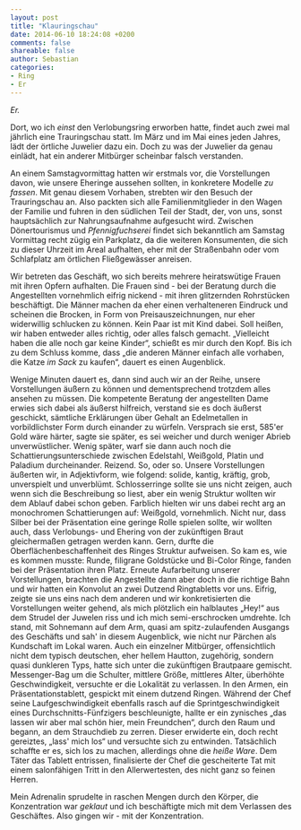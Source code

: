 ```yaml
---
layout: post
title: "Klauringschau"
date: 2014-06-10 18:24:08 +0200
comments: false
shareable: false
author: Sebastian
categories:
- Ring
- Er
---
```


*Er.*

Dort, wo ich *einst* den Verlobungsring erworben hatte, findet auch zwei mal jährlich eine Trauringschau statt. Im März und im Mai eines jeden Jahres, lädt der örtliche Juwelier dazu ein. Doch zu was der Juwelier da genau einlädt, hat ein anderer Mitbürger scheinbar falsch verstanden.

<!-- more -->

An einem Samstagvormittag hatten wir erstmals vor, die Vorstellungen davon, wie unsere Eheringe aussehen sollten, in konkretere Modelle *zu fassen*. Mit genau diesem Vorhaben, strebten wir den Besuch der Trauringschau an. Also packten sich alle Familienmitglieder in den Wagen der Familie und fuhren in den südlichen Teil der Stadt, der, von uns, sonst hauptsächlich zur Nahrungsaufnahme aufgesucht wird. Zwischen Dönertourismus und *Pfennigfuchserei* findet sich bekanntlich am Samstag Vormittag recht zügig ein Parkplatz, da die weiteren Konsumenten, die sich zu dieser Uhrzeit im Areal aufhalten, eher mit der Straßenbahn oder vom Schlafplatz am örtlichen Fließgewässer anreisen.

Wir betreten das Geschäft, wo sich bereits mehrere heiratswütige Frauen mit ihren Opfern aufhalten. Die Frauen sind - bei der Beratung durch die Angestellten vornehmlich eifrig nickend - mit ihren glitzernden Rohrstücken beschäftigt. Die Männer machen da eher einen verhalteneren Eindruck und scheinen die Brocken, in Form von Preisauszeichnungen, nur eher widerwillig schlucken zu können. Kein Paar ist mit Kind dabei. Soll heißen, wir haben entweder alles richtig, oder alles falsch gemacht. &bdquo;Vielleicht haben die alle noch gar keine Kinder&ldquo;, schießt es mir durch den Kopf. Bis ich zu dem Schluss komme, dass &bdquo;die anderen Männer einfach alle vorhaben, die Katze *im Sack* zu kaufen&ldquo;, dauert es einen Augenblick.

Wenige Minuten dauert es, dann sind auch wir an der Reihe, unsere Vorstellungen äußern zu können und dementsprechend trotzdem alles ansehen zu müssen. Die kompetente Beratung der angestellten Dame erwies sich dabei als äußerst hilfreich, verstand sie es doch äußerst geschickt, sämtliche Erklärungen über Gehalt an Edelmetallen in vorbildlichster Form durch einander zu würfeln. Versprach sie erst, 585'er Gold wäre härter, sagte sie später, es sei weicher und durch weniger Abrieb unverwüstlicher. Wenig später, warf sie dann auch noch die Schattierungsunterschiede zwischen Edelstahl, Weißgold, Platin und Paladium durcheinander. Reizend. So, oder so. Unsere Vorstellungen äußerten wir, in Adjektivform, wie folgend: solide, kantig, kräftig, grob, unverspielt und unverblümt. Schlosserringe sollte sie uns nicht zeigen, auch wenn sich die Beschreibung so liest, aber ein wenig Struktur wollten wir dem Ablauf dabei schon geben. Farblich hielten wir uns dabei recht arg an monochromen Schattierungen auf: Weißgold, vornehmlich. Nicht nur, dass Silber bei der Präsentation eine geringe Rolle spielen sollte, wir wollten auch, dass Verlobungs- und Ehering von der zukünftigen Braut gleichermaßen getragen werden kann. Gern, durfte die Oberflächenbeschaffenheit des Ringes Struktur aufweisen. So kam es, wie es kommen musste: Runde, filigrane Goldstücke und Bi-Color Ringe, fanden bei der Präsentation ihren Platz. Erneute Aufarbeitung unserer Vorstellungen, brachten die Angestellte dann aber doch in die richtige Bahn und wir hatten ein Konvolut an zwei Dutzend Ringtabletts vor uns. Eifrig, zeigte sie uns eins nach dem anderen und wir konkretisierten die Vorstellungen weiter gehend, als mich plötzlich ein halblautes &bdquo;Hey!&ldquo; aus dem Strudel der Juwelen riss und ich mich semi-erschrocken umdrehte. Ich stand, mit Sohnemann auf dem Arm, quasi am spitz-zulaufenden Ausgangs des Geschäfts und sah' in diesem Augenblick, wie nicht nur Pärchen als Kundschaft im Lokal waren. Auch ein einzelner Mitbürger, offensichtlich nicht dem typisch deutschen, eher hellem Hautton, zugehörig, sondern quasi dunkleren Typs, hatte sich unter die zukünftigen Brautpaare gemischt. Messenger-Bag um die Schulter, mittlere Größe, mittleres Alter, überhöhte Geschwindigkeit, versuchte er die Lokalität zu verlassen. In den Armen, ein Präsentationstablett, gespickt mit einem dutzend Ringen. Während der Chef seine Laufgeschwindigkeit ebenfalls rasch auf die Sprintgeschwindigkeit eines Durchschnitts-Fünfzigers beschleunigte, hallte er ein zynisches &bdquo;das lassen wir aber mal schön hier, mein Freundchen&ldquo;, durch den Raum und begann, an dem Strauchdieb zu zerren. Dieser erwiderte ein, doch recht gereiztes, &bdquo;lass' mich los&ldquo; und versuchte sich zu entwinden. Tatsächlich schaffte er es, sich los zu machen, allerdings ohne die *heiße Ware*. Dem Täter das Tablett entrissen, finalisierte der Chef die gescheiterte Tat mit einem salonfähigen Tritt in den Allerwertesten, des nicht ganz so feinen Herren.

Mein Adrenalin sprudelte in raschen Mengen durch den Körper, die Konzentration war *geklaut* und ich beschäftigte mich mit dem Verlassen des Geschäftes. Also gingen wir - mit der Konzentration.